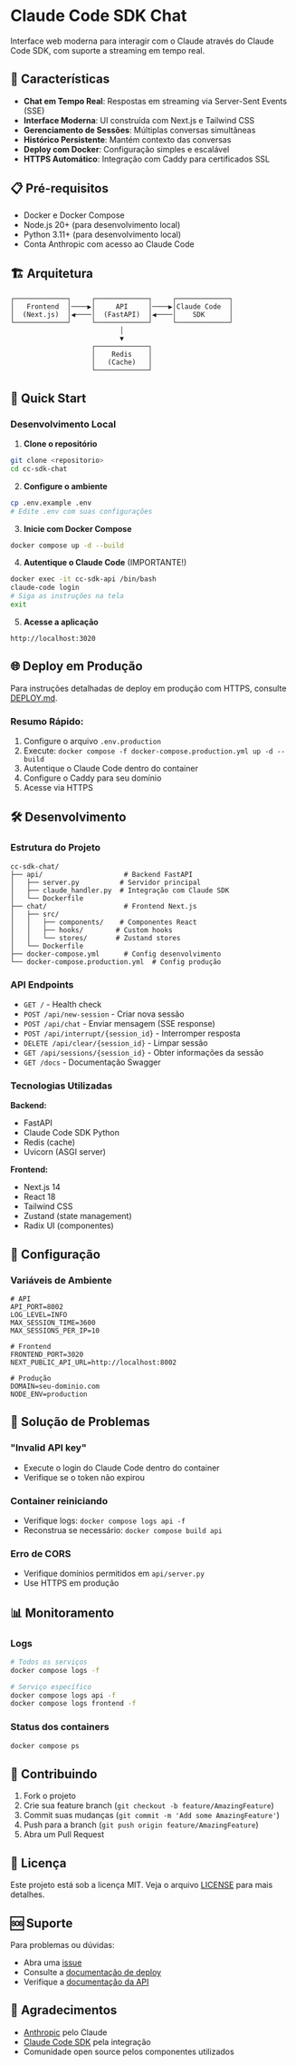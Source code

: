# Claude Code SDK Chat

Interface web moderna para interagir com o Claude através do Claude Code SDK, com suporte a streaming em tempo real.

## 🚀 Características

- **Chat em Tempo Real**: Respostas em streaming via Server-Sent Events (SSE)
- **Interface Moderna**: UI construída com Next.js e Tailwind CSS
- **Gerenciamento de Sessões**: Múltiplas conversas simultâneas
- **Histórico Persistente**: Mantém contexto das conversas
- **Deploy com Docker**: Configuração simples e escalável
- **HTTPS Automático**: Integração com Caddy para certificados SSL

## 📋 Pré-requisitos

- Docker e Docker Compose
- Node.js 20+ (para desenvolvimento local)
- Python 3.11+ (para desenvolvimento local)
- Conta Anthropic com acesso ao Claude Code

## 🏗️ Arquitetura

```
┌─────────────┐     ┌─────────────┐     ┌─────────────┐
│   Frontend  │────▶│     API     │────▶│Claude Code  │
│  (Next.js)  │◀────│  (FastAPI)  │◀────│    SDK      │
└─────────────┘     └─────────────┘     └─────────────┘
                           │
                           ▼
                    ┌─────────────┐
                    │    Redis    │
                    │   (Cache)   │
                    └─────────────┘
```

## 🚀 Quick Start

### Desenvolvimento Local

1. **Clone o repositório**
```bash
git clone <repositorio>
cd cc-sdk-chat
```

2. **Configure o ambiente**
```bash
cp .env.example .env
# Edite .env com suas configurações
```

3. **Inicie com Docker Compose**
```bash
docker compose up -d --build
```

4. **Autentique o Claude Code** (IMPORTANTE!)
```bash
docker exec -it cc-sdk-api /bin/bash
claude-code login
# Siga as instruções na tela
exit
```

5. **Acesse a aplicação**
```
http://localhost:3020
```

## 🌐 Deploy em Produção

Para instruções detalhadas de deploy em produção com HTTPS, consulte [DEPLOY.md](./DEPLOY.md).

### Resumo Rápido:

1. Configure o arquivo `.env.production`
2. Execute: `docker compose -f docker-compose.production.yml up -d --build`
3. Autentique o Claude Code dentro do container
4. Configure o Caddy para seu domínio
5. Acesse via HTTPS

## 🛠️ Desenvolvimento

### Estrutura do Projeto

```
cc-sdk-chat/
├── api/                    # Backend FastAPI
│   ├── server.py          # Servidor principal
│   ├── claude_handler.py  # Integração com Claude SDK
│   └── Dockerfile
├── chat/                   # Frontend Next.js
│   ├── src/
│   │   ├── components/    # Componentes React
│   │   ├── hooks/        # Custom hooks
│   │   └── stores/       # Zustand stores
│   └── Dockerfile
├── docker-compose.yml      # Config desenvolvimento
└── docker-compose.production.yml  # Config produção
```

### API Endpoints

- `GET /` - Health check
- `POST /api/new-session` - Criar nova sessão
- `POST /api/chat` - Enviar mensagem (SSE response)
- `POST /api/interrupt/{session_id}` - Interromper resposta
- `DELETE /api/clear/{session_id}` - Limpar sessão
- `GET /api/sessions/{session_id}` - Obter informações da sessão
- `GET /docs` - Documentação Swagger

### Tecnologias Utilizadas

**Backend:**
- FastAPI
- Claude Code SDK Python
- Redis (cache)
- Uvicorn (ASGI server)

**Frontend:**
- Next.js 14
- React 18
- Tailwind CSS
- Zustand (state management)
- Radix UI (componentes)

## 📝 Configuração

### Variáveis de Ambiente

```env
# API
API_PORT=8002
LOG_LEVEL=INFO
MAX_SESSION_TIME=3600
MAX_SESSIONS_PER_IP=10

# Frontend
FRONTEND_PORT=3020
NEXT_PUBLIC_API_URL=http://localhost:8002

# Produção
DOMAIN=seu-dominio.com
NODE_ENV=production
```

## 🐛 Solução de Problemas

### "Invalid API key"
- Execute o login do Claude Code dentro do container
- Verifique se o token não expirou

### Container reiniciando
- Verifique logs: `docker compose logs api -f`
- Reconstrua se necessário: `docker compose build api`

### Erro de CORS
- Verifique domínios permitidos em `api/server.py`
- Use HTTPS em produção

## 📊 Monitoramento

### Logs
```bash
# Todos os serviços
docker compose logs -f

# Serviço específico
docker compose logs api -f
docker compose logs frontend -f
```

### Status dos containers
```bash
docker compose ps
```

## 🤝 Contribuindo

1. Fork o projeto
2. Crie sua feature branch (`git checkout -b feature/AmazingFeature`)
3. Commit suas mudanças (`git commit -m 'Add some AmazingFeature'`)
4. Push para a branch (`git push origin feature/AmazingFeature`)
5. Abra um Pull Request

## 📄 Licença

Este projeto está sob a licença MIT. Veja o arquivo [LICENSE](LICENSE) para mais detalhes.

## 🆘 Suporte

Para problemas ou dúvidas:
- Abra uma [issue](https://github.com/seu-usuario/cc-sdk-chat/issues)
- Consulte a [documentação de deploy](./DEPLOY.md)
- Verifique a [documentação da API](./api/API_DOCS.md)

## 🙏 Agradecimentos

- [Anthropic](https://www.anthropic.com/) pelo Claude
- [Claude Code SDK](https://github.com/anthropics/claude-code) pela integração
- Comunidade open source pelos componentes utilizados